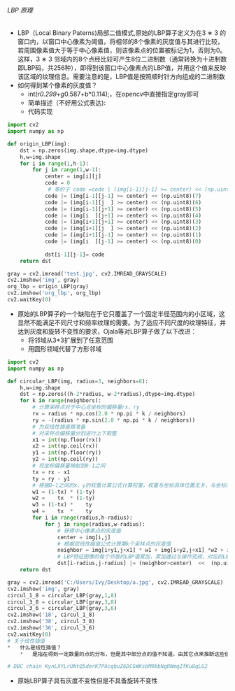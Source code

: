 ###### LBP 原理
*   LBP（Local Binary Paterns)局部二值模式,原始的LBP算子定义为在3 ∗ 3 的窗口内，以窗口中心像素为阈值，将相邻的8个像素的灰度值与其进行比较，若周围像素值大于等于中心像素值，则该像素点的位置被标记为1，否则为0。这样，3 ∗ 3 邻域内的8个点经比较可产生8位二进制数（通常转换为十进制数即LBP码，共256种），即得到该窗口中心像素点的LBP值，并用这个值来反映该区域的纹理信息。需要注意的是，LBP值是按照顺时针方向组成的二进制数
*   如何得到某个像素的灰度值？
    *   int(r*0.299+g*0.587+b*0.114);，在opencv中直接指定gray即可
    *   简单描述（不好用公式表达):
    *   代码实现
``` python
import cv2
import numpy as np

def origin_LBP(img):
    dst = np.zeros(img.shape,dtype=img.dtype)
    h,w=img.shape
    for i in range(1,h-1):
        for j in range(1,w-1):
            center = img[i][j]
            code = 0
             # 等价于 code =code | (img[i-1][j-1] >= center) << (np.uint8)(7) ,按位或
            code |= (img[i-1][j-1] >= center) << (np.uint8)(7)  
            code |= (img[i-1][j  ] >= center) << (np.uint8)(6)  
            code |= (img[i-1][j+1] >= center) << (np.uint8)(5)  
            code |= (img[i  ][j+1] >= center) << (np.uint8)(4)  
            code |= (img[i+1][j+1] >= center) << (np.uint8)(3)  
            code |= (img[i+1][j  ] >= center) << (np.uint8)(2)  
            code |= (img[i+1][j-1] >= center) << (np.uint8)(1)  
            code |= (img[i  ][j-1] >= center) << (np.uint8)(0)  
  
            dst[i-1][j-1]= code
    return dst

gray = cv2.imread('test.jpg', cv2.IMREAD_GRAYSCALE)
cv2.imshow('img', gray)
org_lbp = origin_LBP(gray)
cv2.imshow('org_lbp', org_lbp)
cv2.waitKey(0)

```
*   原始的LBP算子的一个缺陷在于它只覆盖了一个固定半径范围内的小区域，这显然不能满足不同尺寸和频率纹理的需要。为了适应不同尺度的纹理特征，并达到灰度和旋转不变性的要求，Ojala等对LBP算子做了以下改进：
    *   将邻域从3*3扩展到了任意范围
    *   用圆形领域代替了方形邻域
```python
import cv2
import numpy as np

def circular_LBP(img, radius=3, neighbors=8):
    h,w=img.shape
    dst = np.zeros((h-2*radius, w-2*radius),dtype=img.dtype)
    for k in range(neighbors):
        # 计算采样点对于中心点坐标的偏移量rx，ry
        rx = radius * np.cos(2.0 * np.pi * k / neighbors)
        ry = -(radius * np.sin(2.0 * np.pi * k / neighbors))
        # 为双线性插值做准备
        # 对采样点偏移量分别进行上下取整
        x1 = int(np.floor(rx))
        x2 = int(np.ceil(rx))
        y1 = int(np.floor(ry))
        y2 = int(np.ceil(ry))
        # 将坐标偏移量映射到0-1之间
        tx = rx - x1
        ty = ry - y1
        # 根据0-1之间的x，y的权重计算公式计算权重，权重与坐标具体位置无关，与坐标间的差值有关
        w1 = (1-tx) * (1-ty)
        w2 =    tx  * (1-ty)
        w3 = (1-tx) *    ty
        w4 =    tx  *    ty
        for i in range(radius,h-radius):
            for j in range(radius,w-radius):
                # 获得中心像素点的灰度值
                center = img[i,j]
                # 根据双线性插值公式计算第k个采样点的灰度值
                neighbor = img[i+y1,j+x1] * w1 + img[i+y2,j+x1] *w2 + img[i+y1,j+x2] *  w3 +img[i+y2,j+x2] *w4
                # LBP特征图像的每个邻居的LBP值累加，累加通过与操作完成，对应的LBP值通过移位取得
                dst[i-radius,j-radius] |= (neighbor>center)  <<  (np.uint8)(neighbors-k-1)
    return dst

gray = cv2.imread('C:/Users/Ivy/Desktop/a.jpg', cv2.IMREAD_GRAYSCALE)
cv2.imshow('img', gray)
circul_1_8 = circular_LBP(gray,1,8)
circul_3_8 = circular_LBP(gray,3,8)
circul_3_6 = circular_LBP(gray,3,6)
cv2.imshow('18', circul_1_8)
cv2.imshow('38', circul_3_8)
cv2.imshow('36', circul_3_6)
cv2.waitKey(0)
# 关于线性插值
*   什么是线性插值？
    *   是指在得到一定数量的点的分布，但是其中部分点的值不知道，由其它点来推断这些值的方法称之为插值

# DBC chain KynLXYLrUNtQ5derK7PAcqbuZ6DCGWKsbM9bbNgRNmqZfKu8qLG2
```
*   原始LBP算子具有灰度不变性但是不具备旋转不变性